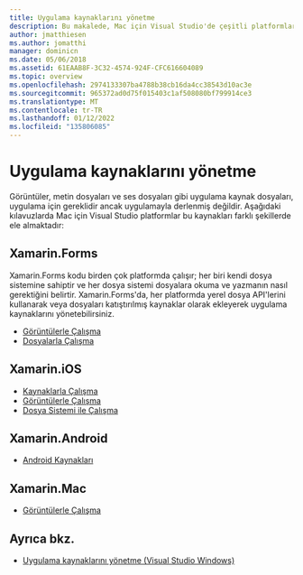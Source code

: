 ```yaml
---
title: Uygulama kaynaklarını yönetme
description: Bu makalede, Mac için Visual Studio'de çeşitli platformlar için uygulama kaynaklarını yönetmeyi açıklayan çeşitli kılavuzlara Mac için Visual Studio
author: jmatthiesen
ms.author: jomatthi
manager: dominicn
ms.date: 05/06/2018
ms.assetid: 61EAAB8F-3C32-4574-924F-CFC616604089
ms.topic: overview
ms.openlocfilehash: 2974133307ba4788b38cb16da4cc38543d10ac3e
ms.sourcegitcommit: 965372ad0d75f015403c1af508080bf799914ce3
ms.translationtype: MT
ms.contentlocale: tr-TR
ms.lasthandoff: 01/12/2022
ms.locfileid: "135806085"
---
```

# <a name="managing-app-resources"></a>Uygulama kaynaklarını yönetme

Görüntüler, metin dosyaları ve ses dosyaları gibi uygulama kaynak dosyaları, uygulama için gereklidir ancak uygulamayla derlenmiş değildir. Aşağıdaki kılavuzlarda Mac için Visual Studio platformlar bu kaynakları farklı şekillerde ele almaktadır:

## <a name="xamarinforms"></a>Xamarin.Forms

Xamarin.Forms kodu birden çok platformda çalışır; her biri kendi dosya sistemine sahiptir ve her dosya sistemi dosyalara okuma ve yazmanın nasıl gerektiğini belirtir. Xamarin.Forms'da, her platformda yerel dosya API'lerini kullanarak veya dosyaları katıştırılmış kaynaklar olarak ekleyerek uygulama kaynaklarını yönetebilirsiniz.

* [Görüntülerle Çalışma](https://developer.xamarin.com/guides/xamarin-forms/user-interface/images/)
* [Dosyalarla Çalışma]( https://developer.xamarin.com/guides/xamarin-forms/application-fundamentals/files/)

## <a name="xamarinios"></a>Xamarin.iOS

* [Kaynaklarla Çalışma](https://developer.xamarin.com/guides/ios/application_fundamentals/working_with_resources/)
* [Görüntülerle Çalışma](https://developer.xamarin.com/guides/ios/application_fundamentals/working_with_images/)
* [Dosya Sistemi ile Çalışma](https://developer.xamarin.com/guides/ios/application_fundamentals/working_with_the_file_system/)

## <a name="xamarinandroid"></a>Xamarin.Android

* [Android Kaynakları](https://developer.xamarin.com/guides/android/application_fundamentals/resources_in_android/)

## <a name="xamarinmac"></a>Xamarin.Mac

* [Görüntülerle Çalışma](https://developer.xamarin.com/guides/mac/application_fundamentals/working-with-images/)

## <a name="see-also"></a>Ayrıca bkz.

- [Uygulama kaynaklarını yönetme (Visual Studio Windows)](/visualstudio/ide/managing-application-resources-dotnet)